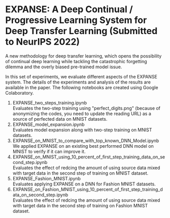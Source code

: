 # EXPANSE: A Deep Continual / Progressive Learning System for Deep Transfer Learning (Submitted to NeurIPS 2022)
A new methodology for deep transfer learning, which opens the possibility of continual deep learning while tackling the catastrophic forgetting dilemma and the overly biased pre-trained model issue.

In this set of experiments, we evaluate different aspects of the EXPANSE system. The details of the experiments and analysis of the results are available in the paper. The following notebooks are created using Google Colaboratory. 

1) EXPANSE_two_steps_training.ipynb<br>
    Evaluates the two-step training using "perfect_digits.png" (because of anonymizing the codes, you need to update the reading URL) as a source of perfected data on MNIST datasets.
2) EXPANSE_model_expansion.ipynb<br>
    Evaluates model expansion along with two-step training on MNIST datasets.
3) EXPANSE_on_MNIST_to_compare_with_top_known_DNN_Model.ipynb<br>
    We applied EXPANSE on an existing best performed DNN model on MNIST to verify if it can improve it.
4) EXPANSE_on_MNIST_using_10_percent_of_first_step_training_data_on_second_step.ipynb<br>
    Evaluates the effect of redcing the amount of using source data mixed with target data in the second step of training on MNIST dataset.
5) EXPANSE_Fashion_MNIST.ipynb<br>
    Evaluates applying EXPANSE on a DNN for Fashion MNIST datasets.
6) EXPANSE_on_Fashion_MNIST_using_10_percent_of_first_step_training_data_on_second_step.ipynb<br>
    Evaluates the effect of redcing the amount of using source data mixed with target data in the second step of training on Fashion MNIST dataset.
